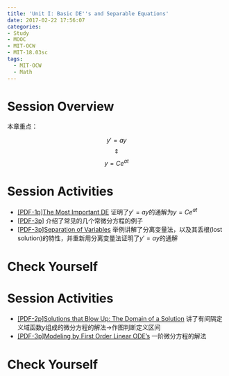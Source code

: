 ```yaml
---
title: 'Unit I: Basic DE''s and Separable Equations'
date: 2017-02-22 17:56:07
categories:
- Study
- MOOC
- MIT-OCW
- MIT-18.03sc
tags:
  - MIT-OCW
  - Math
---
```


# Session Overview
本章重点：

$$
y'=ay
$$
$$
\Updownarrow 
$$
$$
y=Ce^{at}
$$

<!--more-->
# Session Activities
-  [[PDF-1p]The Most Important DE](https://ocw.mit.edu/courses/mathematics/18-03sc-differential-equations-fall-2011/unit-i-first-order-differential-equations/basic-de-and-separable-equations/MIT18_03SCF11_s1_0intro.pdf)
    证明了$y'=ay$的通解为$y=Ce^{at}$
-  [[PDF-3p]](https://ocw.mit.edu/courses/mathematics/18-03sc-differential-equations-fall-2011/unit-i-first-order-differential-equations/basic-de-and-separable-equations/MIT18_03SCF11_s1_1text.pdf)
    介绍了常见的几个常微分方程的例子
-  [[PDF-3p]Separation of Variables](https://ocw.mit.edu/courses/mathematics/18-03sc-differential-equations-fall-2011/unit-i-first-order-differential-equations/basic-de-and-separable-equations/MIT18_03SCF11_s1_2text.pdf)
    举例讲解了分离变量法，以及其丢根(lost solution)的特性，并重新用分离变量法证明了$y'=ay$的通解

# Check Yourself

# Session Activities
-  [[PDF-2p]Solutions that Blow Up: The Domain of a Solution](https://ocw.mit.edu/courses/mathematics/18-03sc-differential-equations-fall-2011/unit-i-first-order-differential-equations/basic-de-and-separable-equations/MIT18_03SCF11_s1_5text.pdf)
    讲了有间隔定义域函数$y$组成的微分方程的解法->作图判断定义区间
-  [[PDF-3p]Modeling by First Order Linear ODE’s](https://ocw.mit.edu/courses/mathematics/18-03sc-differential-equations-fall-2011/unit-i-first-order-differential-equations/basic-de-and-separable-equations/MIT18_03SCF11_s1_6text.pdf)
    一阶微分方程的解法

# Check Yourself
